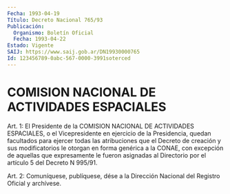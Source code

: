 ```yaml
---
Fecha: 1993-04-19
Título: Decreto Nacional 765/93
Publicación:
  Organismo: Boletín Oficial
  Fecha: 1993-04-22
Estado: Vigente
SAIJ: https://www.saij.gob.ar/DN19930000765
Id: 123456789-0abc-567-0000-3991soterced
---
```

# COMISION NACIONAL DE ACTIVIDADES ESPACIALES

<a id="1"></a>
Art.  1:  El Presidente de la COMISION NACIONAL DE ACTIVIDADES ESPACIALES, o el  Vicepresidente  en  ejercicio  de la Presidencia, quedan  facultados  para  ejercer  todas  las atribuciones  que  el Decreto  de  creación  y  sus modificatorios le  otorgan  en  forma genérica a la CONAE, con excepción  de aquellas que expresamente le fueron asignadas al Directorio por el  artículo  5  del  Decreto  N 995/91.

<a id="2"></a>
Art.  2: Comuníquese, publíquese, dése a la Dirección Nacional del Registro Oficial y archívese.